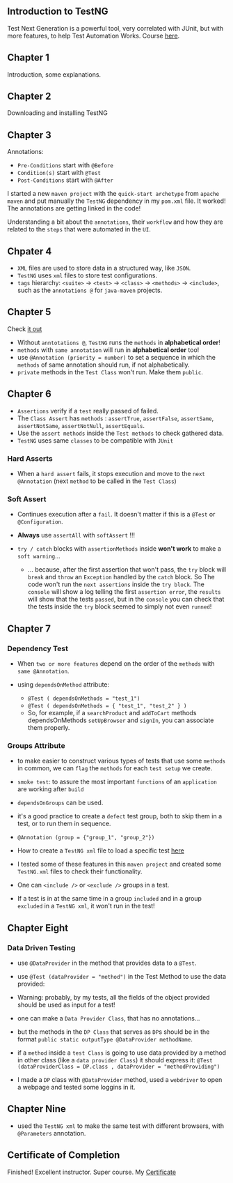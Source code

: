 ## Introduction to TestNG

Test Next Generation is a powerful tool, very correlated with JUnit, but with more features, to help Test Automation Works.
Course [here](https://testautomationu.applitools.com/introduction-to-testng/).

## Chapter 1
Introduction, some explanations.

## Chapter 2
Downloading and installing TestNG

## Chapter 3
Annotations:
- `Pre-Conditions` start with `@Before`
- `Condition(s)` start with `@Test`
- `Post-Conditions` start with `@After`

I started a new `maven project` with the `quick-start archetype` from `apache maven` and put manually the `TestNG` dependency in my `pom.xml` file.
It worked! The annotations are getting linked in the code!

Understanding a bit about the `annotations`, their `workflow` and how they are related to the `steps` that were automated in the `UI`.

## Chpater 4
- `XML` files are used to store data in a structured way, like `JSON`.
- `TestNG` uses `xml` files to store test configurations.
- `tags` hierarchy: `<suite>` -> `<test>` -> `<class>` -> `<methods>` -> `<include>`, such as the `annotations @` for `java-maven` projects.

## Chapter 5
Check [it out](https://testng.org/annotations.html)

- Without `anntotations @`, `TestNG` runs the `methods` in **alphabetical order**!
- `methods` with `same annotation` will run in **alphabetical order** too!
- use `@Annotation (priority = number)` to set a sequence in which the `methods` of same annotation should run, if not alphabetically.
- `private` methods in the `Test Class` won't run. Make them `public`.

## Chapter 6
- `Assertions` verify if a `test` really passed of failed.
- The `Class Assert` has `methods` : `assertTrue`, `assertFalse`, `assertSame`, `assertNotSame`, `assertNotNull`, `assertEquals`.
- Use the `assert methods` inside the `Test methods` to check gathered data.
- `TestNG` uses same `classes` to be compatible with `JUnit`

### Hard Asserts
- When a `hard assert` fails, it stops execution and move to the `next @Annotation` (next `method` to be called in the `Test Class`)

### Soft Assert
- Continues execution after a `fail`. It doesn't matter if this is a `@Test` or `@Configuration`.


- **Always** use `assertAll` with `softAssert` !!!


- `try / catch` blocks with `assertionMethods` inside **won't work** to make a `soft warning`...
  - ... because, after the first assertion that won't pass, the `try` block will `break` and `throw` an `Exception` handled by the `catch` block. So The code won't run the `next assertions` inside the `try block`. The `console` will show a log telling the first `assertion error`, the `results` will show that the tests `passed`, but in the `console` you can check that the tests inside the `try` block seemed to simply not even `runned`!

## Chapter 7
### Dependency Test
- When `two or more features` depend on the order of the `methods` with `same @Annotation`.

- using `dependsOnMethod` attribute:
  - `@Test ( dependsOnMethods = "test_1")` 
  - `@Test ( dependsOnMethods = { "test_1", "test_2" } )`
  - So, for example, if a `searchProduct` and `addToCart` methods dependsOnMethods `setUpBrowser` and `signIn`, you can associate them properly.

### Groups Attribute
- to make easier to construct various types of tests that use some `methods` in common, we can `flag` the `methods` for each `test setup` we create.

- `smoke test`: to assure the most important `functions` of an `application` are working after `build`

- `dependsOnGroups` can be used.

- it's a good practice to create a `defect` test group, both to skip them in a test, or to run them in sequence.
- `@Annotation (group = {"group_1", "group_2"})`

- How to create a `TestNG xml` file to load a specific test [here](https://www.softwaretestinghelp.com/testng-example-to-create-testng-xml/)

- I tested some of these features in this `maven project` and created some `TestNG.xml` files to check their functionality.
- One can `<include />` or `<exclude />` groups in a test.

- If a test is in at the same time in a group `included` and in a group `excluded` in a `TestNG xml`, it won't run in the test!

## Chapter Eight
### Data Driven Testing

- use `@DataProvider` in the method that provides data to a `@Test`.
- use `@Test (dataProvider = "method")` in the Test Method to use the data provided:
- Warning: probably, by my tests, all the fields of the object provided should be used as input for a test!

- one can make a `Data Provider Class`, that has no annotations...
- but the methods in the `DP Class` that serves as `DP`s should be in the format `public static outputType @DataProvider methodName`.
- if a `method` inside a `test Class` is going to use data provided by a method in other class (like a `data provider Class`) it should express it: `@Test (dataProviderClass = DP.class , dataProvider = "methodProviding")`

- I made a `DP` class with `@DataProvider` method, used a `webdriver` to open a webpage and tested some loggins in it.

## Chapter Nine

- used the `TestNG xml` to make the same test with different browsers, with `@Parameters` annotation.


## Certificate of Completion

Finished! Excellent instructor. Super course.
My [Certificate](https://testautomationu.applitools.com/certificate/?id=25ee2703)